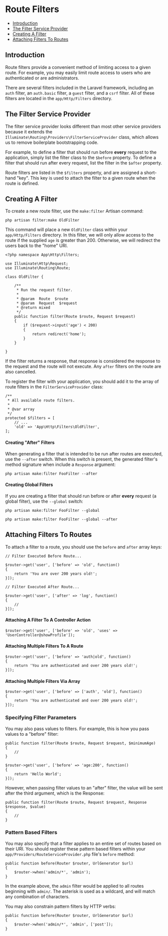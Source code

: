 # Route Filters

- [Introduction](#introduction)
- [The Filter Service Provider](#the-filter-service-provider)
- [Creating A Filter](#creating-a-filter)
- [Attaching Filters To Routes](#attaching-filters-to-routes)

<a name="introduction"></a>
## Introduction

Route filters provide a convenient method of limiting access to a given route. For example, you may easily limit route access to users who are authenticated or are administrators.

There are several filters included in the Laravel framework, including an `auth` filter, an `auth.basic` filter, a `guest` filter, and a `csrf` filter. All of these filters are located in the `app/Http/Filters` directory.

<a name="the-filter-service-provider"></a>
## The Filter Service Provider

The filter service provider looks different than most other service providers because it extends the `Illuminate\Routing\Providers\FilterServiceProvider` class, which allows us to remove boilerplate bootstrapping code.

For example, to define a filter that should run before **every** request to the application, simply list the filter class to the `$before` property. To define a filter that should run after every request, list the filter in the `$after` property.

Route filters are listed in the `$filters` property, and are assigned a short-hand "key". This key is used to attach the filter to a given route when the route is defined.

<a name="creating-a-filter"></a>
## Creating A Filter

To create a new route filter, use the `make:filter` Artisan command:

	php artisan filter:make OldFilter

This command will place a new `OldFilter` class within your `app/Http/Filters` directory. In this filter, we will only allow access to the route if the supplied `age` is greater than 200. Otherwise, we will redirect the users back to the "home" URI.

	<?php namespace App\Http\Filters;

	use Illuminate\Http\Request;
	use Illuminate\Routing\Route;

	class OldFilter {

		/**
		 * Run the request filter.
		 *
		 * @param  Route  $route
		 * @param  Request  $request
		 * @return mixed
		 */
		public function filter(Route $route, Request $request)
		{
			if ($request->input('age') < 200)
			{
				return redirect('home');
			}
		}

	}

If the filter returns a response, that response is considered the response to the request and the route will not execute. Any `after` filters on the route are also cancelled.

To register the filter with your application, you should add it to the array of route filters in the `FilterServiceProvider` class:

	/**
	 * All available route filters.
	 *
	 * @var array
	 */
	protected $filters = [
		// ...
		'old' => 'App\Http\Filters\OldFilter',
	];

#### Creating "After" Filters

When generating a filter that is intended to be run after routes are executed, use the `--after` switch. When this switch is present, the generated filter's method signature when include a `Response` argument:

	php artisan make:filter FooFilter --after

#### Creating Global Filters

If you are creating a filter that should run before or after **every** request (a global filter), use the `--global` switch:

	php artisan make:filter FooFilter --global

	php artisan make:filter FooFilter --global --after

<a name="attaching-filters-to-routes"></a>
## Attaching Filters To Routes

To attach a filter to a route, you should use the `before` and `after` array keys:

	// Filter Executed Before Route...

	$router->get('user', ['before' => 'old', function()
	{
		return 'You are over 200 years old!';
	}]);

	// Filter Executed After Route...

	$router->get('user', ['after' => 'log', function()
	{
		//
	}]);

#### Attaching A Filter To A Controller Action

	$router->get('user', ['before' => 'old', 'uses' => 'UserController@showProfile']);

#### Attaching Multiple Filters To A Route

	$router->get('user', ['before' => 'auth|old', function()
	{
		return 'You are authenticated and over 200 years old!';
	}]);

#### Attaching Multiple Filters Via Array

	$router->get('user', ['before' => ['auth', 'old'], function()
	{
		return 'You are authenticated and over 200 years old!';
	}]);

### Specifying Filter Parameters

You may also pass values to filters. For example, this is how you pass values to a "before" filter:

	public function filter(Route $route, Request $request, $minimumAge)
	{
		//
	}

	$router->get('user', ['before' => 'age:200', function()
	{
		return 'Hello World';
	}]);

However, when passing filter values to an "after" filter, the value will be sent after the third argument, which is the Response:

	public function filter(Route $route, Request $request, Response $response, $value)
	{
		//
	}

### Pattern Based Filters

You may also specify that a filter applies to an entire set of routes based on their URI. You should register these pattern based filters within your `app/Providers/RouteServiceProvider.php` file's `before` method:

	public function before(Router $router, UrlGenerator $url)
	{
		$router->when('admin/*', 'admin');
	}

In the example above, the `admin` filter would be applied to all routes beginning with `admin/`. The asterisk is used as a wildcard, and will match any combination of characters.

You may also constrain pattern filters by HTTP verbs:

	public function before(Router $router, UrlGenerator $url)
	{
		$router->when('admin/*', 'admin', ['post']);
	}